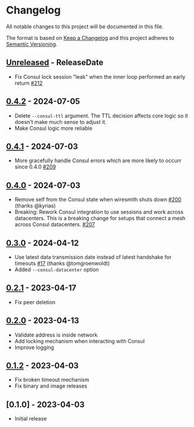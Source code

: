 # Changelog

All notable changes to this project will be documented in this file.

The format is based on [Keep a Changelog](http://keepachangelog.com/)
and this project adheres to [Semantic Versioning](http://semver.org/).

<!-- next-header -->

## [Unreleased] - ReleaseDate
- Fix Consul lock session "leak" when the inner loop performed an early return [#212](https://github.com/svenstaro/wiresmith/pull/212)

## [0.4.2] - 2024-07-05
- Delete `--consul-ttl` argument. The TTL decision affects core logic so it doesn't make much sense to adjust it.
- Make Consul logic more reliable

## [0.4.1] - 2024-07-03
- More gracefully handle Consul errors which are more likely to occurr since 0.4.0 [#209](https://github.com/svenstaro/wiresmith/pull/209)

## [0.4.0] - 2024-07-03
- Remove self from the Consul state when wiresmith shuts down [#200](https://github.com/svenstaro/wiresmith/pull/200) (thanks @kyrias)
- Breaking: Rework Consul integration to use sessions and work across datacenters. This is a breaking change for setups that connect a mesh across Consul datacenters. [#207](https://github.com/svenstaro/wiresmith/pull/207)

## [0.3.0] - 2024-04-12
- Use latest data transmission date instead of latest handshake for timeouts [#17](https://github.com/svenstaro/wiresmith/pull/17) (thanks @tomgroenwoldt)
- Added `--consul-datacenter` option

## [0.2.1] - 2023-04-17
- Fix peer deletion

## [0.2.0] - 2023-04-13
- Validate address is inside network
- Add locking mechanism when interacting with Consul
- Improve logging

## [0.1.2] - 2023-04-03
- Fix broken timeout mechanism
- Fix binary and image releases

## [0.1.0] - 2023-04-03
- Initial release

<!-- next-url -->
[Unreleased]: https://github.com/svenstaro/wiresmith/compare/v0.4.2...HEAD
[0.4.2]: https://github.com/svenstaro/wiresmith/compare/v0.4.1...v0.4.2
[0.4.1]: https://github.com/svenstaro/wiresmith/compare/v0.4.0...v0.4.1
[0.4.0]: https://github.com/svenstaro/wiresmith/compare/v0.3.0...v0.4.0
[0.3.0]: https://github.com/svenstaro/wiresmith/compare/v0.2.1...v0.3.0
[0.2.1]: https://github.com/svenstaro/wiresmith/compare/v0.2.0...v0.2.1
[0.2.0]: https://github.com/svenstaro/wiresmith/compare/v0.1.2...v0.2.0
[0.1.2]: https://github.com/svenstaro/wiresmith/compare/v0.1.0...v0.1.2
